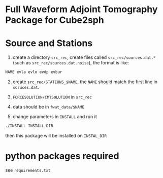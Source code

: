 Full Waveform Adjoint Tomography Package for Cube2sph
====================

# Source and Stations
1. create a directory `src_rec`, create files called `src_rec/sources.dat.*` (such as `src_rec/sources.dat.noise`), the format is like:
```bash 
NAME evla evlo evdp evbur
```
2. create `src_rec/STATIONS_$NAME`, the `NAME` should match the first line in `soruces.dat`.

3. `FORCESOLUTION/CMTSOLUTION` in `src_rec`

4. data should be in `fwat_data/$NAME`

5. change parameters in `INSTALL` and run it
```bash
./INSTALL INSTALL_DIR
```
then this package will be installed on `INSTAL_DIR`

# python packages required
see `requirements.txt`

